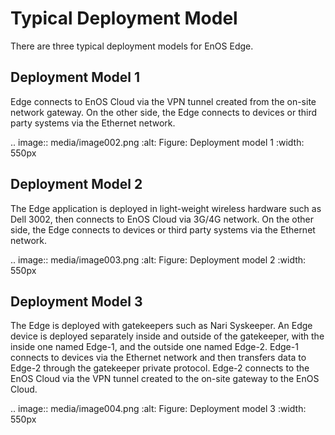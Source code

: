 # Typical Deployment Model

There are three typical deployment models for EnOS Edge.

## Deployment Model 1

Edge connects to EnOS Cloud via the VPN tunnel created from the on-site network gateway. On the other side, the Edge connects to devices or third party systems via the Ethernet network.

.. image:: media/image002.png
   :alt: Figure: Deployment model 1
   :width: 550px

## Deployment Model 2

The Edge application is deployed in light-weight wireless hardware such as Dell 3002, then connects to EnOS Cloud via 3G/4G network. On the other side, the Edge connects to devices or third party systems via the Ethernet network.

.. image:: media/image003.png
   :alt: Figure: Deployment model 2
   :width: 550px

## Deployment Model 3

The Edge is deployed with gatekeepers such as Nari Syskeeper. An Edge device is deployed separately inside and outside of the gatekeeper, with the inside one named Edge-1, and the outside one named Edge-2. Edge-1 connects to devices via the Ethernet network and then transfers data to Edge-2 through the gatekeeper private protocol. Edge-2 connects to the EnOS Cloud via the VPN tunnel created to the on-site gateway to the EnOS Cloud.

.. image:: media/image004.png
   :alt: Figure: Deployment model 3
   :width: 550px

<!--end-->
